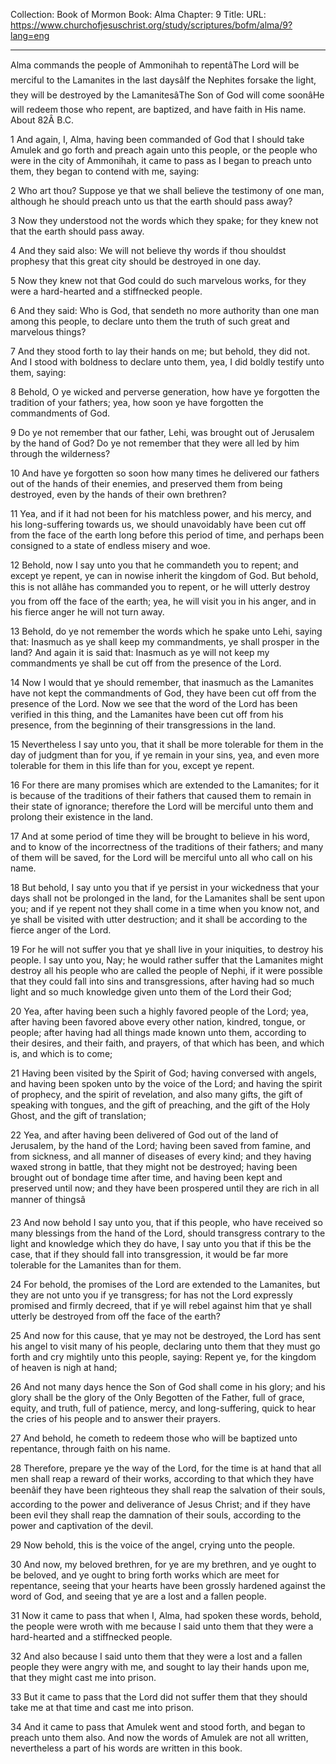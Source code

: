 Collection: Book of Mormon
Book: Alma
Chapter: 9
Title: 
URL: https://www.churchofjesuschrist.org/study/scriptures/bofm/alma/9?lang=eng

---

Alma commands the people of Ammonihah to repentâThe Lord will be merciful to the Lamanites in the last daysâIf the Nephites forsake the light, they will be destroyed by the LamanitesâThe Son of God will come soonâHe will redeem those who repent, are baptized, and have faith in His name. About 82Â B.C.

1 And again, I, Alma, having been commanded of God that I should take Amulek and go forth and preach again unto this people, or the people who were in the city of Ammonihah, it came to pass as I began to preach unto them, they began to contend with me, saying:

2 Who art thou? Suppose ye that we shall believe the testimony of one man, although he should preach unto us that the earth should pass away?

3 Now they understood not the words which they spake; for they knew not that the earth should pass away.

4 And they said also: We will not believe thy words if thou shouldst prophesy that this great city should be destroyed in one day.

5 Now they knew not that God could do such marvelous works, for they were a hard-hearted and a stiffnecked people.

6 And they said: Who is God, that sendeth no more authority than one man among this people, to declare unto them the truth of such great and marvelous things?

7 And they stood forth to lay their hands on me; but behold, they did not. And I stood with boldness to declare unto them, yea, I did boldly testify unto them, saying:

8 Behold, O ye wicked and perverse generation, how have ye forgotten the tradition of your fathers; yea, how soon ye have forgotten the commandments of God.

9 Do ye not remember that our father, Lehi, was brought out of Jerusalem by the hand of God? Do ye not remember that they were all led by him through the wilderness?

10 And have ye forgotten so soon how many times he delivered our fathers out of the hands of their enemies, and preserved them from being destroyed, even by the hands of their own brethren?

11 Yea, and if it had not been for his matchless power, and his mercy, and his long-suffering towards us, we should unavoidably have been cut off from the face of the earth long before this period of time, and perhaps been consigned to a state of endless misery and woe.

12 Behold, now I say unto you that he commandeth you to repent; and except ye repent, ye can in nowise inherit the kingdom of God. But behold, this is not allâhe has commanded you to repent, or he will utterly destroy you from off the face of the earth; yea, he will visit you in his anger, and in his fierce anger he will not turn away.

13 Behold, do ye not remember the words which he spake unto Lehi, saying that: Inasmuch as ye shall keep my commandments, ye shall prosper in the land? And again it is said that: Inasmuch as ye will not keep my commandments ye shall be cut off from the presence of the Lord.

14 Now I would that ye should remember, that inasmuch as the Lamanites have not kept the commandments of God, they have been cut off from the presence of the Lord. Now we see that the word of the Lord has been verified in this thing, and the Lamanites have been cut off from his presence, from the beginning of their transgressions in the land.

15 Nevertheless I say unto you, that it shall be more tolerable for them in the day of judgment than for you, if ye remain in your sins, yea, and even more tolerable for them in this life than for you, except ye repent.

16 For there are many promises which are extended to the Lamanites; for it is because of the traditions of their fathers that caused them to remain in their state of ignorance; therefore the Lord will be merciful unto them and prolong their existence in the land.

17 And at some period of time they will be brought to believe in his word, and to know of the incorrectness of the traditions of their fathers; and many of them will be saved, for the Lord will be merciful unto all who call on his name.

18 But behold, I say unto you that if ye persist in your wickedness that your days shall not be prolonged in the land, for the Lamanites shall be sent upon you; and if ye repent not they shall come in a time when you know not, and ye shall be visited with utter destruction; and it shall be according to the fierce anger of the Lord.

19 For he will not suffer you that ye shall live in your iniquities, to destroy his people. I say unto you, Nay; he would rather suffer that the Lamanites might destroy all his people who are called the people of Nephi, if it were possible that they could fall into sins and transgressions, after having had so much light and so much knowledge given unto them of the Lord their God;

20 Yea, after having been such a highly favored people of the Lord; yea, after having been favored above every other nation, kindred, tongue, or people; after having had all things made known unto them, according to their desires, and their faith, and prayers, of that which has been, and which is, and which is to come;

21 Having been visited by the Spirit of God; having conversed with angels, and having been spoken unto by the voice of the Lord; and having the spirit of prophecy, and the spirit of revelation, and also many gifts, the gift of speaking with tongues, and the gift of preaching, and the gift of the Holy Ghost, and the gift of translation;

22 Yea, and after having been delivered of God out of the land of Jerusalem, by the hand of the Lord; having been saved from famine, and from sickness, and all manner of diseases of every kind; and they having waxed strong in battle, that they might not be destroyed; having been brought out of bondage time after time, and having been kept and preserved until now; and they have been prospered until they are rich in all manner of thingsâ

23 And now behold I say unto you, that if this people, who have received so many blessings from the hand of the Lord, should transgress contrary to the light and knowledge which they do have, I say unto you that if this be the case, that if they should fall into transgression, it would be far more tolerable for the Lamanites than for them.

24 For behold, the promises of the Lord are extended to the Lamanites, but they are not unto you if ye transgress; for has not the Lord expressly promised and firmly decreed, that if ye will rebel against him that ye shall utterly be destroyed from off the face of the earth?

25 And now for this cause, that ye may not be destroyed, the Lord has sent his angel to visit many of his people, declaring unto them that they must go forth and cry mightily unto this people, saying: Repent ye, for the kingdom of heaven is nigh at hand;

26 And not many days hence the Son of God shall come in his glory; and his glory shall be the glory of the Only Begotten of the Father, full of grace, equity, and truth, full of patience, mercy, and long-suffering, quick to hear the cries of his people and to answer their prayers.

27 And behold, he cometh to redeem those who will be baptized unto repentance, through faith on his name.

28 Therefore, prepare ye the way of the Lord, for the time is at hand that all men shall reap a reward of their works, according to that which they have beenâif they have been righteous they shall reap the salvation of their souls, according to the power and deliverance of Jesus Christ; and if they have been evil they shall reap the damnation of their souls, according to the power and captivation of the devil.

29 Now behold, this is the voice of the angel, crying unto the people.

30 And now, my beloved brethren, for ye are my brethren, and ye ought to be beloved, and ye ought to bring forth works which are meet for repentance, seeing that your hearts have been grossly hardened against the word of God, and seeing that ye are a lost and a fallen people.

31 Now it came to pass that when I, Alma, had spoken these words, behold, the people were wroth with me because I said unto them that they were a hard-hearted and a stiffnecked people.

32 And also because I said unto them that they were a lost and a fallen people they were angry with me, and sought to lay their hands upon me, that they might cast me into prison.

33 But it came to pass that the Lord did not suffer them that they should take me at that time and cast me into prison.

34 And it came to pass that Amulek went and stood forth, and began to preach unto them also. And now the words of Amulek are not all written, nevertheless a part of his words are written in this book.
